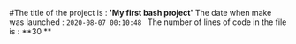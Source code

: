 #The title of the project is : **'My first bash project'**
The date when make was launched : `2020-08-07 00:10:48
`
The number of lines of code in the file is : **30
**
